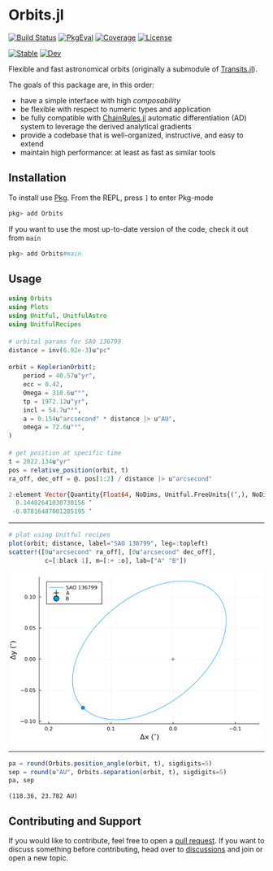 # Orbits.jl

[![Build Status](https://github.com/juliaastro/Orbits.jl/workflows/CI/badge.svg?branch=main)](https://github.com/juliaastro/Orbits.jl/actions)
[![PkgEval](https://juliaci.github.io/NanosoldierReports/pkgeval_badges/O/Orbits.svg)](https://juliaci.github.io/NanosoldierReports/pkgeval_badges/report.html)
[![Coverage](https://codecov.io/gh/juliaastro/Orbits.jl/branch/main/graph/badge.svg)](https://codecov.io/gh/juliaastro/Orbits.jl)
[![License](https://img.shields.io/badge/License-MIT-yellow.svg)](https://opensource.org/licenses/MIT)

[![Stable](https://img.shields.io/badge/docs-stable-blue.svg)](https://juliaastro.github.io/Orbits.jl/stable)
[![Dev](https://img.shields.io/badge/docs-dev-blue.svg)](https://juliaastro.github.io/Orbits.jl/dev)

Flexible and fast astronomical orbits (originally a submodule of [Transits.jl](https://github.com/JuliaAstro/Transits.jl)).

The goals of this package are, in this order:
* have a simple interface with high *composability*
* be flexible with respect to numeric types and application
* be fully compatible with [ChainRules.jl](https://github.com/juliadiff/ChainRules.jl) automatic differentiation (AD) system to leverage the derived analytical gradients
* provide a codebase that is well-organized, instructive, and easy to extend
* maintain high performance: at least as fast as similar tools

## Installation

To install use [Pkg](https://julialang.github.io/Pkg.jl/v1/managing-packages/). From the REPL, press `]` to enter Pkg-mode

```julia
pkg> add Orbits
```
If you want to use the most up-to-date version of the code, check it out from `main`

```julia
pkg> add Orbits#main
```

## Usage

```julia
using Orbits
using Plots
using Unitful, UnitfulAstro
using UnitfulRecipes

# orbital params for SAO 136799
distance = inv(6.92e-3)u"pc"

orbit = KeplerianOrbit(;
    period = 40.57u"yr",
    ecc = 0.42,
    Omega = 318.6u"°",
    tp = 1972.12u"yr",
    incl = 54.7u"°",
    a = 0.154u"arcsecond" * distance |> u"AU",
    omega = 72.6u"°",
)

# get position at specific time
t = 2022.134u"yr"
pos = relative_position(orbit, t)
ra_off, dec_off = @. pos[1:2] / distance |> u"arcsecond"
```

```julia
2-element Vector{Quantity{Float64, NoDims, Unitful.FreeUnits{(″,), NoDims, nothing}}}:
  0.14482641030730156 ″
 -0.07816487001285195 ″
```

---
```julia
# plot using Unitful recipes
plot(orbit; distance, label="SAO 136799", leg=:topleft)
scatter!([0u"arcsecond" ra_off], [0u"arcsecond" dec_off],
          c=[:black 1], m=[:+ :o], lab=["A" "B"])
```

![](docs/src/assets/sao136799.png)

---
```julia
pa = round(Orbits.position_angle(orbit, t), sigdigits=5)
sep = round(u"AU", Orbits.separation(orbit, t), sigdigits=5)
pa, sep
```

```
(118.36, 23.782 AU)
```

## Contributing and Support

If you would like to contribute, feel free to open a [pull request](https://github.com/JuliaAstro/Orbits.jl/pulls). If you want to discuss something before contributing, head over to [discussions](https://github.com/JuliaAstro/Orbits.jl/discussions) and join or open a new topic.
